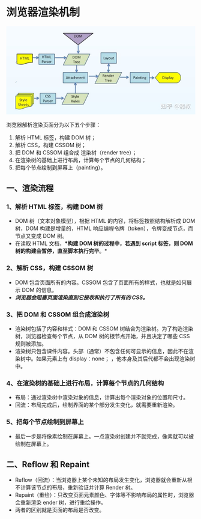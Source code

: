 # 浏览器渲染机制

![img](/img/v2-c7f975c4bc072b515dfed4765c3ea68e_720w.webp)

浏览器解析渲染页面分为以下五个步骤：

1. 解析 HTML 标签，构建 DOM 树；
2. 解析 CSS，构建 CSSOM 树；
3. 把 DOM 和 CSSOM 组合成 渲染树（render tree）；
4. 在渲染树的基础上进行布局，计算每个节点的几何结构；
5. 把每个节点绘制到屏幕上（painting）。

## 一、渲染流程

### 1、解析 HTML 标签，构建 DOM 树

- DOM 树（文本对象模型），根据 HTML 的内容，将标签按照结构解析成 DOM 树，DOM 构建是增量的，HTML 响应编程令牌（token），令牌变成节点，而节点又变成 DOM 树。
- 在读取 HTML 文档，**\*构建 DOM 树的过程中，若遇到 script 标签，则 DOM 树的构建会暂停，直至脚本执行完毕**。\*

### 2、解析 CSS，构建 CSSOM 树

- DOM 包含页面所有的内容。CSSOM 包含了页面所有的样式，也就是如何展示 DOM 的信息。
- **_浏览器会阻塞页面渲染直到它接收和执行了所有的 CSS。_**

### 3、把 DOM 和 CSSOM 组合成渲染树

- 渲染树包括了内容和样式：DOM 和 CSSOM 树结合为渲染树。为了构造渲染树，浏览器检查每个节点，从 DOM 树的根节点开始，并且决定了哪些 CSS 规则被添加。
- 渲染树只包含课件内容。头部（通常）不包含任何可显示的信息，因此不在渲染树中。如果元素上有 display：none； ，他本身及其后代都不会出现渲染树中。

### 4、在渲染树的基础上进行布局，计算每个节点的几何结构

- 布局：通过渲染树中渲染对象的信息，计算出每个渲染对象的位置和尺寸。
- 回流：布局完成后，绘制界面的某个部分发生变化，就需要重新渲染。

### 5、把每个节点绘制到屏幕上

- 最后一步是将像素绘制在屏幕上。一点渲染树创建并不就完成，像素就可以被绘制在屏幕上。

## 二、Reflow 和 Repaint

- Reflow（回流）：当浏览器上某个未知的布局发生变化，浏览器就会重新从根不计算该节点的布局，重新验证并计算 Render 树。
- Repaint（重绘）：只改变页面元素颜色、字体等不影响布局的属性时，浏览器会重新渲染 ender 树，进行重绘操作。
- 两者的区别就是页面的布局是否改变。
